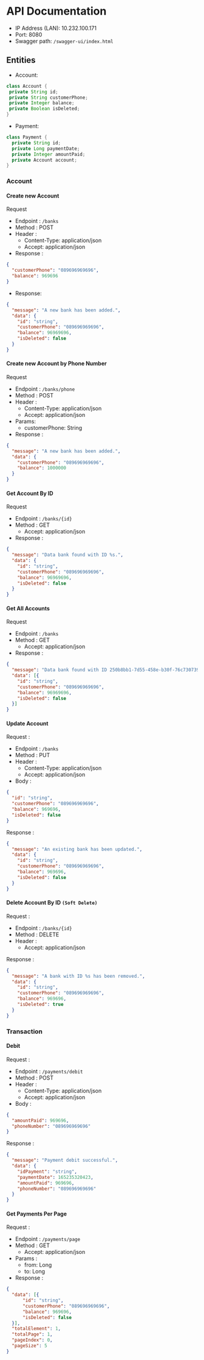 # API Documentation


- IP Address (LAN): 10.232.100.171
- Port: 8080
- Swagger path: ```/swagger-ui/index.html```


## Entities

- Account:

 ```java
class Account {
  private String id;
  private String customerPhone;
  private Integer balance;
  private Boolean isDeleted;
}
  ```

- Payment:

```java
class Payment {
  private String id;
  private Long paymentDate;
  private Integer amountPaid;
  private Account account;
}
```


### Account

#### Create new Account

Request

- Endpoint : ```/banks```
- Method : POST
- Header :
  - Content-Type: application/json
  - Accept: application/json
- Response :

```json
{
  "customerPhone": "089696969696",
  "balance": 969696
}
```

- Response:

```json
{
  "message": "A new bank has been added.",
  "data": {
    "id": "string",
    "customerPhone": "089696969696",
    "balance": 96969696,
    "isDeleted": false
  }
}
```

#### Create new Account by Phone Number

Request

- Endpoint : ```/banks/phone```
- Method : POST
- Header :
  - Content-Type: application/json
  - Accept: application/json
- Params:
  - customerPhone: String
- Response :

```json
{
  "message": "A new bank has been added.",
  "data": {
    "customerPhone": "089696969696",
    "balance": 1000000
  }
}
```

#### Get Account By ID

Request

- Endpoint : ```/banks/{id}```
- Method : GET
    - Accept: application/json
- Response :

```json
{
  "message": "Data bank found with ID %s.",
  "data": {
    "id": "string",
    "customerPhone": "089696969696",
    "balance": 96969696,
    "isDeleted": false
  }
}
```

#### Get All Accounts

Request

- Endpoint : ```/banks```
- Method : GET
    - Accept: application/json
- Response :

```json
{
  "message": "Data bank found with ID 250b8bb1-7d55-458e-b30f-76c7307399bc.",
  "data": [{
    "id": "string",
    "customerPhone": "089696969696",
    "balance": 96969696,
    "isDeleted": false
  }]
}
```

#### Update Account

Request :

- Endpoint : ```/banks```
- Method : PUT
- Header :
    - Content-Type: application/json
    - Accept: application/json
- Body :

```json
{
  "id": "string",
  "customerPhone": "089696969696",
  "balance": 969696,
  "isDeleted": false
}
```

Response :

```json
{
  "message": "An existing bank has been updated.",
  "data": {
    "id": "string",
    "customerPhone": "089696969696",
    "balance": 969696,
    "isDeleted": false
  }
}
```

#### Delete Account By ID ```(Soft Delete)```

Request :

- Endpoint : ```/banks/{id}```
- Method : DELETE
- Header :
    - Accept: application/json

Response :

```json
{
  "message": "A bank with ID %s has been removed.",
  "data": {
    "id": "string",
    "customerPhone": "089696969696",
    "balance": 969696,
    "isDeleted": true
  }
}
```

### Transaction

#### Debit

Request :

- Endpoint : ```/payments/debit```
- Method : POST
- Header :
    - Content-Type: application/json
    - Accept: application/json
- Body :

```json
{
  "amountPaid": 969696,
  "phoneNumber": "089696969696"
}
```

Response :

```json
{
  "message": "Payment debit successful.",
  "data": {
    "idPayment": "string",
    "paymentDate": 165235320423,
    "amountPaid": 969696,
    "phoneNumber": "089696969696"
  }
}
```

#### Get Payments Per Page

Request :

- Endpoint : ```/payments/page```
- Method : GET
    - Accept: application/json
- Params :
  - from: Long
  - to: Long
- Response :

```json
{
  "data": [{
      "id": "string",
      "customerPhone": "089696969696",
      "balance": 969696,
      "isDeleted": false
  }],
  "totalElement": 1,
  "totalPage": 1,
  "pageIndex": 0,
  "pageSize": 5
}
```
